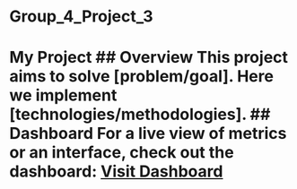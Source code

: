 # Group_4_Project_3
# My Project  ## Overview  This project aims to solve [problem/goal]. Here we implement [technologies/methodologies].  ## Dashboard  For a live view of metrics or an interface, check out the dashboard:  [Visit Dashboard](http://137.59.224.25:8081)
